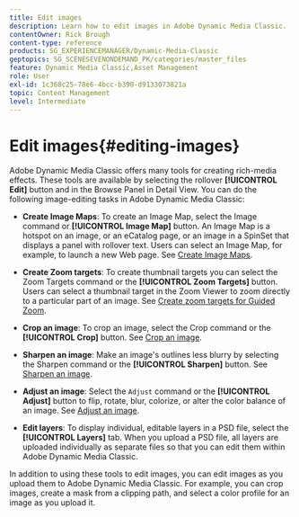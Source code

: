 ```yaml
---
title: Edit images
description: Learn how to edit images in Adobe Dynamic Media Classic.
contentOwner: Rick Brough
content-type: reference
products: SG_EXPERIENCEMANAGER/Dynamic-Media-Classic
geptopics: SG_SCENESEVENONDEMAND_PK/categories/master_files
feature: Dynamic Media Classic,Asset Management
role: User
exl-id: 1c368c25-78e6-4bcc-b390-d9133073821a
topic: Content Management
level: Intermediate
---
```

# Edit images{#editing-images}

Adobe Dynamic Media Classic offers many tools for creating rich-media effects. These tools are available by selecting the rollover **[!UICONTROL Edit]** button and in the Browse Panel in Detail View. You can do the following image-editing tasks in Adobe Dynamic Media Classic:

* **Create Image Maps**: To create an Image Map, select the Image command or **[!UICONTROL Image Map]** button. An Image Map is a hotspot on an image, or an eCatalog page, or an image in a SpinSet that displays a panel with rollover text. Users can select an Image Map, for example, to launch a new Web page. See [Create Image Maps](/help/using/creating-image-maps.md).

* **Create Zoom targets**: To create thumbnail targets you can select the Zoom Targets command or the **[!UICONTROL Zoom Targets]** button. Users can select a thumbnail target in the Zoom Viewer to zoom directly to a particular part of an image. See [Create zoom targets for Guided Zoom](/help/using/creating-zoom-targets-guided-zoom.md).

* **Crop an image**: To crop an image, select the Crop command or the **[!UICONTROL Crop]** button. See [Crop an image](/help/using/cropping-image.md).

* **Sharpen an image**: Make an image's outlines less blurry by selecting the Sharpen command or the **[!UICONTROL Sharpen]** button. See [Sharpen an image](/help/using/sharpening-image.md).

* **Adjust an image**: Select the `Adjust` command or the **[!UICONTROL Adjust]** button to flip, rotate, blur, colorize, or alter the color balance of an image. See [Adjust an image](/help/using/adjusting-image.md).

* **Edit layers**: To display individual, editable layers in a PSD file, select the **[!UICONTROL Layers]** tab. When you upload a PSD file, all layers are uploaded individually as separate files so that you can edit them within Adobe Dynamic Media Classic.

In addition to using these tools to edit images, you can edit images as you upload them to Adobe Dynamic Media Classic. For example, you can crop images, create a mask from a clipping path, and select a color profile for an image as you upload it.
